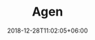 ---
title: "Agen"
date: 2018-12-28T11:02:05+06:00 
# type don't remove or customize
type : "docs"
---
